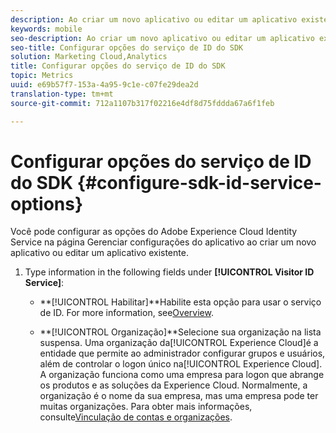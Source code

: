 ```yaml
---
description: Ao criar um novo aplicativo ou editar um aplicativo existente, é possível configurar as opções do Serviço de identidade da Adobe Experience Platform na página Gerenciar configurações do aplicativo.
keywords: mobile
seo-description: Ao criar um novo aplicativo ou editar um aplicativo existente, é possível configurar as opções do Serviço de identidade da Adobe Experience Platform na página Gerenciar configurações do aplicativo.
seo-title: Configurar opções do serviço de ID do SDK
solution: Marketing Cloud,Analytics
title: Configurar opções do serviço de ID do SDK
topic: Metrics
uuid: e69b57f7-153a-4a95-9c1e-c07fe29dea2d
translation-type: tm+mt
source-git-commit: 712a1107b317f02216e4df8d75fddda67a6f1feb

---
```



# Configurar opções do serviço de ID do SDK {#configure-sdk-id-service-options}

Você pode configurar as opções do Adobe Experience Cloud Identity Service na página Gerenciar configurações do aplicativo ao criar um novo aplicativo ou editar um aplicativo existente.

1. Type information in the following fields under **[!UICONTROL Visitor ID Service]**:

   * **[!UICONTROL Habilitar]**Habilite esta opção para usar o serviço de ID. For more information, see[Overview](https://docs.adobe.com/content/help/en/id-service/using/intro/overview.html).

   * **[!UICONTROL Organização]**Selecione sua organização na lista suspensa.
Uma organização da[!UICONTROL Experience Cloud]é a entidade que permite ao administrador configurar grupos e usuários, além de controlar o logon único na[!UICONTROL Experience Cloud]. A organização funciona como uma empresa para logon que abrange os produtos e as soluções da Experience Cloud. Normalmente, a organização é o nome da sua empresa, mas uma empresa pode ter muitas organizações. Para obter mais informações, consulte[Vinculação de contas e organizações](https://docs.adobe.com/content/help/en/core-services/interface/manage-users-and-products/organizations.html).